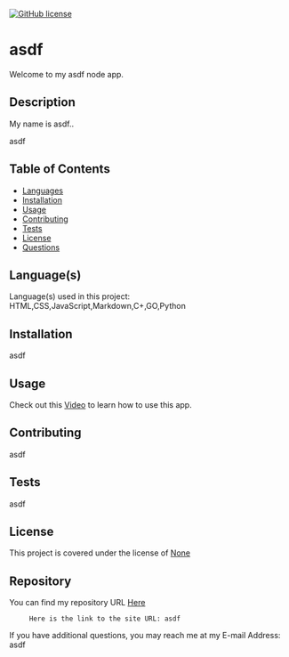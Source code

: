 
[![GitHub license](https://img.shields.io/badge/License-None-critical.svg)](https://GitHub.com/asdf/asdf/main/LICENSE)

# asdf

Welcome to my asdf node app.


## Description

My name is asdf..

asdf


## Table of Contents

* [Languages](#languages)
* [Installation](#installation)
* [Usage](#usage)
* [Contributing](#contributing)
* [Tests](#tests)
* [License](#license)
* [Questions](#questions)

## Language(s)

Language(s) used in this project:
HTML,CSS,JavaScript,Markdown,C+,GO,Python


## Installation

asdf


## Usage

Check out this [Video](https://instructions.com) to learn how to use this app.


## Contributing

asdf    



## Tests

asdf



## License

This project is covered under the license of [None](https://GitHub.com/asdf/asdf/main/LICENSE)


## Repository

You can find my repository URL [Here](https://GitHub.com/asdf)


         Here is the link to the site URL: asdf
         

If you have additional questions, you may reach me at my E-mail Address: asdf
